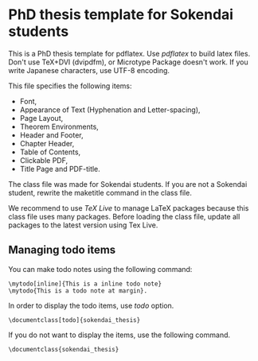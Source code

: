 PhD thesis template for Sokendai students
===========================================

This is a PhD thesis template for pdflatex.
Use *pdflatex* to build latex files.
Don't use TeX+DVI (dvipdfm), or Microtype Package doesn't work.
If you write Japanese characters, use UTF-8 encoding.

This file specifies the following items:

* Font,
* Appearance of Text (Hyphenation and Letter-spacing),
* Page Layout,
* Theorem Environments,
* Header and Footer,
* Chapter Header,
* Table of Contents,
* Clickable PDF,
* Title Page and PDF-title.

The class file was made for Sokendai students.
If you are not a Sokendai student, rewrite the maketitle command in the class file.

We recommend to use *TeX Live* to manage LaTeX packages because this class file uses many packages.
Before loading the class file, update all packages to the latest version using Tex Live.


Managing todo items
---------------------

You can make todo notes using the following command:
```
\mytodo[inline]{This is a inline todo note}
\mytodo{This is a todo note at margin}.
```

In order to display the todo items, use *todo* option.
```
\documentclass[todo]{sokendai_thesis}
```

If you do not want to display the items,
use the following command.
```
\documentclass{sokendai_thesis}
```



